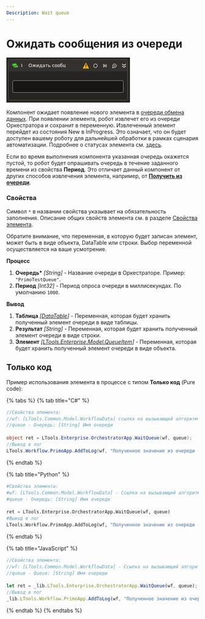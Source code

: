 ```yaml
---
Description: Wait queue
---
```


# Ожидать сообщения из очереди

![](../../../../.gitbook/assets1/studio-linux-elements-basic/wait-queue.png)

Компонент ожидает появление нового элемента в [очереди обмена данных](https://docs.primo-rpa.ru/primo-rpa/orchestrator/basics/data-queues). При появлении элемента, робот извлечет его из очереди Оркестратора и сохранит в переменную. Извлеченный элемент перейдет из состояния New в InProgress. Это означает, что он будет доступен вашему роботу для дальнейшей обработки в рамках сценария автоматизации. Подробнее о статусах элемента см. [здесь](https://docs.primo-rpa.ru/primo-rpa/orchestrator/basics/data-queues/items#statusy-elementa).

Если во время выполнения компонента указанная очередь окажется пустой, то робот будет опрашивать очередь в течение заданного времени из свойства **Период**. Это отличает данный компонент от других способов извлечения элемента, например, от [**Получить из очереди**](https://docs.primo-rpa.ru/primo-rpa/g_elements/el_basic/els_orch/els_queues/readfromqueue).  


### Свойства
Символ `*` в названии свойства указывает на обязательность заполнения. Описание общих свойств элемента см. в разделе [Свойства элемента](https://docs.primo-rpa.ru/primo-rpa/primo-studio/process/elements#svoistva-elementa).

Обратите внимание, что переменная, в которую будет записан элемент, может быть  в виде объекта, DataTable или строки. Выбор переменной осуществляется на ваше усмотрение.

**Процесс**
1. **Очередь\*** *[String]* - Название очереди в Оркестраторе. Пример: `"PrimoTestQueue"`.
1. **Период** *[Int32]* - Период опроса очереди в миллисекундах. По умолчанию `1000`.

**Вывод**
1. **Таблица** *[[DataTable](https://learn.microsoft.com/ru-ru/dotnet/api/system.data.datatable?view=net-8.0&viewFallbackFrom=net-4.6.1)]* - Переменная, которая будет хранить полученный элемент очереди в виде таблицы.
1. **Результат** *[String]* - Переменная, которая будет хранить полученный элемент очереди в виде строки.
1. **Элемент** *[[LTools.Enterprise.Model.QueueItem](https://docs.primo-rpa.ru/primo-rpa/g\_elements/osnovnye-elementy/orkestrator/els\_queues/datatypes)]* - Переменная, которая будет хранить полученный элемент очереди в виде объекта.


## Только код

Пример использования элемента в процессе с типом **Только код** (Pure code):

{% tabs %}
{% tab title="C#" %}
```csharp
//Свойства элемента:
//wf: [LTools.Common.Model.WorkflowData] ссылка на вызывающий алгоритм
//queue - Очередь: [String] Имя очереди

object ret = LTools.Enterprise.OrchestratorApp.WaitQueue(wf, queue);		
//Вывод в лог
LTools.Workflow.PrimoApp.AddToLog(wf, "Полученное значение из очереди - " + ret.ToString(), LTools.Enums.LogMessageType.Info);
```
{% endtab %}

{% tab title="Python" %}
```python
#Свойства элемента:
#wf: [LTools.Common.Model.WorkflowData] - Ссылка на вызывающий алгоритм
#queue - Очередь: [String] Имя очереди

ret = LTools.Enterprise.OrchestratorApp.WaitQueue(wf, queue)		
#Вывод в лог
LTools.Workflow.PrimoApp.AddToLog(wf, "Полученное значение из очереди - " + str(ret), LTools.Enums.LogMessageType.Info)
```
{% endtab %}

{% tab title="JavaScript" %}
```javascript
//Свойства элемента:
//wf: [LTools.Common.Model.WorkflowData] - Ссылка на вызывающий алгоритм
//queue - Queue: [String] Имя очереди

let ret = _lib.LTools.Enterprise.OrchestratorApp.WaitQueue(wf, queue);		
//Вывод в лог	
_lib.LTools.Workflow.PrimoApp.AddToLog(wf, "Полученное значение из очереди - " + ret.toString(), _lib.LTools.Enums.LogMessageType.Info);
```
{% endtab %}
{% endtabs %}

